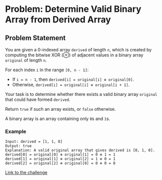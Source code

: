 # Problem: Determine Valid Binary Array from Derived Array

## Problem Statement

You are given a 0-indexed array `derived` of length `n`, which is created by computing the bitwise XOR (⊕) of adjacent values in a binary array `original` of length `n`.

For each index `i` in the range `[0, n - 1]`:
- If `i = n - 1`, then `derived[i] = original[i] ⊕ original[0]`.
- Otherwise, `derived[i] = original[i] ⊕ original[i + 1]`.

Your task is to determine whether there exists a valid binary array `original` that could have formed `derived`.

Return `true` if such an array exists, or `false` otherwise.

A binary array is an array containing only `0`s and `1`s.

### Example 
```plaintext
Input: derived = [1, 1, 0]
Output: true
Explanation: A valid original array that gives derived is [0, 1, 0].
derived[0] = original[0] ⊕ original[1] = 0 ⊕ 1 = 1
derived[1] = original[1] ⊕ original[2] = 1 ⊕ 0 = 1
derived[2] = original[2] ⊕ original[0] = 0 ⊕ 0 = 0
```

[Link to the challenge](https://leetcode.com/problems/neighboring-bitwise-xor/description/)
